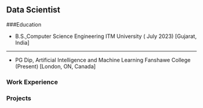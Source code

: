 ## Data Scientist 

###Education 

- B.S.,Computer Science Engineering                       ITM University ( July 2023) [Gujarat, India]
---
- PG Dip, Artificial Intelligence and Machine Learning    Fanshawe College (Present)  [London, ON, Canada]

### Work Experience 


### Projects 
